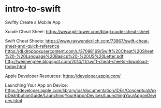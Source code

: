 # intro-to-swift
Swiftly Create a Mobile App

Xcode Cheat Sheet:
https://www.git-tower.com/blog/xcode-cheat-sheet

Swift Cheat Sheets:
https://www.raywenderlich.com/73967/swift-cheat-sheet-and-quick-reference
https://dl.dropboxusercontent.com/u/37098169/Swift%20Cheat%20Sheet%20-%20Language%20Basics%20-%20US%20Letter.pdf
http://weimenglee.blogspot.com/2014/11/swift-cheat-sheets-download-today.html

Apple Developer Resources:
https://developer.apple.com/

Launching Your App on Device: 
https://developer.apple.com/library/ios/documentation/IDEs/Conceptual/AppDistributionGuide/LaunchingYourApponDevices/LaunchingYourApponDevices.html
